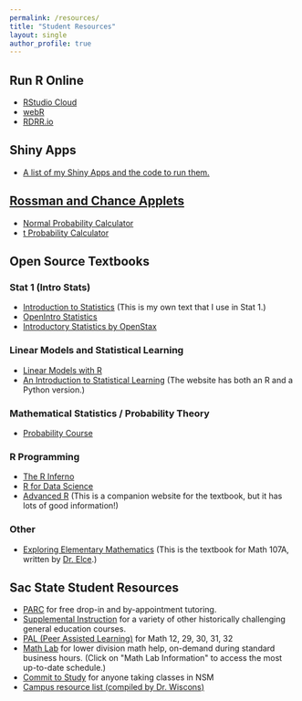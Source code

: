 ```yaml
---
permalink: /resources/
title: "Student Resources"
layout: single
author_profile: true
---
```


## Run R Online

- [RStudio Cloud](https://rstudio.cloud/projects)
- [webR](https://webr.r-wasm.org/latest/)
- [RDRR.io](https://rdrr.io/snippets/)

## Shiny Apps
- <a href="https://lgpperry.github.io/teaching/shinyapps/">A list of my Shiny Apps and the code to run them.</a>

## [Rossman and Chance Applets](https://www.rossmanchance.com/applets/index2021.html)

- [Normal Probability Calculator](http://www.rossmanchance.com/applets/2021/normcalc/NormCalc.html)
- [t Probability Calculator](http://www.rossmanchance.com/applets/2021/tcalc/tCalc.htm)

## Open Source Textbooks

### Stat 1 (Intro Stats)

- [Introduction to Statistics](https://bookdown.org/lgpcappiello/introstats/) (This is my own text that I use in Stat 1.)
- [OpenIntro Statistics](https://leanpub.com/openintro-statistics)
- [Introductory Statistics by OpenStax](https://openstax.org/details/books/introductory-statistics)

### Linear Models and Statistical Learning

- [Linear Models with R](https://www.utstat.toronto.edu/~brunner/books/LinearModelsWithR.pdf)
- [An Introduction to Statistical Learning](https://www.statlearning.com/) (The website has both an R and a Python version.)

### Mathematical Statistics / Probability Theory 

- [Probability Course](http://www.probabilitycourse.com/) 

### R Programming

- [The R Inferno](https://www.burns-stat.com/pages/Tutor/R_inferno.pdf)
- [R for Data Science](https://r4ds.had.co.nz/introduction.html)
- [Advanced R](http://adv-r.had.co.nz/) (This is a companion website for the textbook, but it has lots of good information!)

### Other

- [Exploring Elementary Mathematics](https://lgpperry.github.io/teaching/Math107Book.pdf) (This is the textbook for Math 107A, written by [Dr. Elce](https://www.csus.edu/faculty/e/kelce/).) 

## Sac State Student Resources

- [PARC](https://www.csus.edu/center/peer-academic-resource/) for free drop-in and by-appointment tutoring.
- [Supplemental Instruction](https://www.csus.edu/student-affairs/centers-programs/peer-academic-resource/supplemental-instruction.html) for a variety of other historically challenging general education courses.
- [PAL (Peer Assisted Learning)](https://www.csus.edu/college/natural-sciences-mathematics/peer-assisted-learning-program-pal/) for Math 12, 29, 30, 31, 32
- [Math Lab](https://www.csus.edu/college/natural-sciences-mathematics/mathematics-statistics/) for lower division math help, on-demand during standard business hours. (Click on "Math Lab Information" to access the most up-to-date schedule.)
- [Commit to Study](https://www.csus.edu/college/natural-sciences-mathematics/center-science-math-success/commit-study.html) for anyone taking classes in NSM
- [Campus resource list (compiled by Dr. Wiscons)](http://webpages.csus.edu/wiscons/more/SacStateCampusResources.html)
